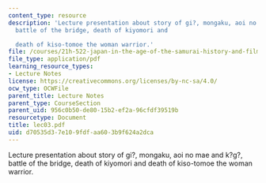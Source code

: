 ```yaml
---
content_type: resource
description: 'Lecture presentation about story of gi?, mongaku, aoi no mae and k?g?,
  battle of the bridge, death of kiyomori and

  death of kiso-tomoe the woman warrior.'
file: /courses/21h-522-japan-in-the-age-of-the-samurai-history-and-film-fall-2006/d70535d37e109fdfaa603b9f624a2dca_lec03.pdf
file_type: application/pdf
learning_resource_types:
- Lecture Notes
license: https://creativecommons.org/licenses/by-nc-sa/4.0/
ocw_type: OCWFile
parent_title: Lecture Notes
parent_type: CourseSection
parent_uid: 956c0b50-de80-15b2-ef2a-96cfdf39519b
resourcetype: Document
title: lec03.pdf
uid: d70535d3-7e10-9fdf-aa60-3b9f624a2dca
---
```

Lecture presentation about story of gi?, mongaku, aoi no mae and k?g?, battle of the bridge, death of kiyomori and
death of kiso-tomoe the woman warrior.